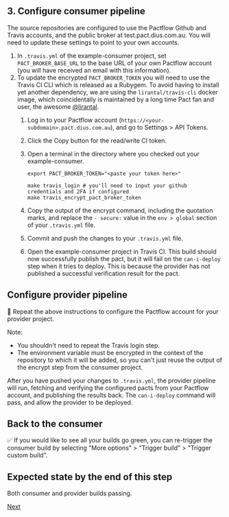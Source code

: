 ## 3. Configure consumer pipeline

The source repositories are configured to use the Pactflow Github and Travis accounts, and the public broker at test.pact.dius.com.au. You will need to update these settings to point to your own accounts.

1. In `.travis.yml` of the example-consumer project, set `PACT_BROKER_BASE_URL` to the base URL of your own Pactflow account (you will have received an email with this information).
1. To update the encrypted `PACT_BROKER_TOKEN` you will need to use the Travis CI CLI which is released as a Rubygem. To avoid having to install yet another dependency, we are using the `lirantal/travis-cli` docker image, which coincidentally is maintained by a long time Pact fan and user, the awesome [@lirantal](https://github.com/lirantal).
    1. Log in to your Pactflow account (`https://<your-subdomain>.pact.dius.com.au`), and go to Settings > API Tokens.
    1. Click the Copy button for the read/write CI token.
    1. Open a terminal in the directory where you checked out your example-consumer.

        ```
        export PACT_BROKER_TOKEN="<paste your token here>"

        make travis_login # you'll need to input your github credentials and 2FA if configured
        make travis_encrypt_pact_broker_token
        ```
    1. Copy the output of the encrypt command, including the quotation marks, and replace the `- secure:` value in the `env > global` section of your `.travis.yml` file.
    1. Commit and push the changes to your `.travis.yml` file.
    1. Open the example-consumer project in Travis CI. This build should now successfully publish the pact, but it will fail on the `can-i-deploy` step when it tries to deploy. This is because the provider has not published a successful verification result for the pact.

## Configure provider pipeline

:repeat: Repeat the above instructions to configure the Pactflow account for your provider project.

Note:

* You shouldn't need to repeat the Travis login step.
* The environment variable must be encrypted in the context of the repository to which it will be added, so you can't just reuse the output of the encrypt step from the consumer project.

After you have pushed your changes to `.travis.yml`, the provider pipeline will run, fetching and verifying the configured pacts from your Pactflow account, and publishing the results back. The `can-i-deploy` command will pass, and allow the provider to be deployed.

## Back to the consumer

:white_check_mark: If you would like to see all your builds go green, you can re-trigger the consumer build by selecting "More options" > "Trigger build" > "Trigger custom build".

## Expected state by the end of this step

Both consumer and provider builds passing.

[Next](./04_configure_webhook.md)
